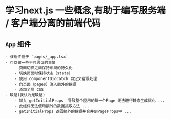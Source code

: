 # 学习next.js 一些概念,有助于编写服务端 / 客户端分离的前端代码
## `App` 组件
    - 该组件位于 `pages/_app.tsx`
    - 可以做一些不可思议的事情
        - 页面切换之间保持布局的持久化
        - 切换页面时保持状态（state）
        - 使用 componentDidCatch 自定义错误处理
        - 向页面（pages）注入额外的数据
        - 添加全局 CSS
    - 缺陷(我认为是缺陷)
        - 加入 getInitialProps  导致整个应用的每一个Page 无法进行静态生成优化 ...
        - 此组件无法使用额外的数据抓取方法 ...
        - getInitialProps 返回额外的数据并合并到PageProps中 ...
    